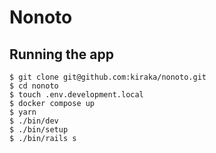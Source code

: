 # Nonoto

## Running the app

```
$ git clone git@github.com:kiraka/nonoto.git
$ cd nonoto
$ touch .env.development.local
$ docker compose up
$ yarn
$ ./bin/dev
$ ./bin/setup
$ ./bin/rails s
```
